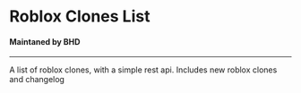 # Roblox Clones List
#### Maintaned by BHD
------
A list of roblox clones, with a simple rest api.
Includes new roblox clones and changelog

